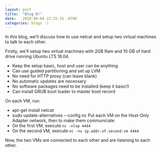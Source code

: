 ```yaml
---
layout: post
title:  "Blog 0!"
date:   2020-09-04 22:25:35 -0700
categories: blogs :)
---
```


In this blog, we'll discuss how to use netcat and setup two virtual machines to talk to each other.

Firstly, we'll setup two virtual machines with 2GB Ram and 10 GB of hard drive running Ubuntu LTS 18.04. 

  - Keep the setup basic, host and user can be anything
  - Can use guided partitioning and set up LVM
  - No need for HTTP proxy (can leave blank)
  - No automatic updates are necessary
  - No software packages need to be installed (keep it basic!)
  - Can install GRUB boot loader to master boot record
  
On each VM, run:
  - apt-get install netcat
  - sudo update-alternatives --config nc
Put each VM on the Host-Only Adapter network, then to make them communicate:
  - On the first VM, execute `nc -nlvp 4444`
  - On the second VM, execute `nc -nv ip.addr.of.second.vm 4444`
  
Now, the two VMs are connected to each other and are listening to each other.
